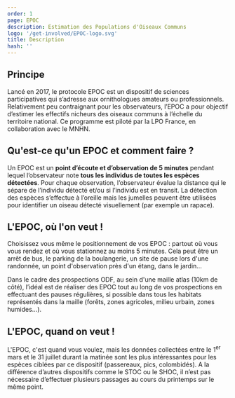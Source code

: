 ```yaml
---
order: 1
page: EPOC
description: Estimation des Populations d'Oiseaux Communs
logo: '/get-involved/EPOC-logo.svg'
title: Description
hash: ''
---
```


## Principe

<div class="InformativePageParagraph">

Lancé en 2017, le protocole EPOC est un dispositif de sciences participatives qui s’adresse aux ornithologues amateurs ou professionnels. Relativement peu contraignant pour les observateurs, l’EPOC a pour objectif d’estimer les effectifs nicheurs des oiseaux communs à l’échelle du territoire national. Ce programme est piloté par la LPO France, en collaboration avec le MNHN.

</div>

## Qu'est-ce qu'un EPOC et comment faire ?

<div class="InformativePageParagraph">

Un EPOC est un **point d’écoute et d’observation de 5 minutes** pendant lequel l’observateur note **tous les individus de toutes les espèces détectées**. Pour chaque observation, l’observateur évalue la distance qui le sépare de l’individu détecté et/ou si l’individu est en transit. La détection des espèces s’effectue à l’oreille mais les jumelles peuvent être utilisées pour identifier un oiseau détecté visuellement (par exemple un rapace).

</div>

## L'EPOC, où l'on veut !

<div class="InformativePageParagraph">

Choisissez vous même le positionnement de vos EPOC : partout où vous vous rendez et où vous stationnez au moins 5 minutes. Cela peut être un arrêt de bus, le parking de la boulangerie, un site de pause lors d'une randonnée, un point d'observation près d'un étang, dans le jardin...

Dans le cadre des prospections ODF, au sein d'une maille atlas (10km de côté), l’idéal est de réaliser des EPOC tout au long de vos prospections en effectuant des pauses régulières, si possible dans tous les habitats représentés dans la maille (forêts, zones agricoles, milieu urbain, zones humides…).

</div>

## L'EPOC, quand on veut !

<div class="InformativePageParagraph">

L'EPOC, c'est quand vous voulez, mais les données collectées entre le 1<sup>er</sup> mars et le 31 juillet durant la matinée sont les plus intéressantes pour les espèces ciblées par ce dispositif (passereaux, pics, colombidés). A la différence d’autres dispositifs comme le STOC ou le SHOC, il n’est pas nécessaire d’effectuer plusieurs passages au cours du printemps sur le même point.

</div>
